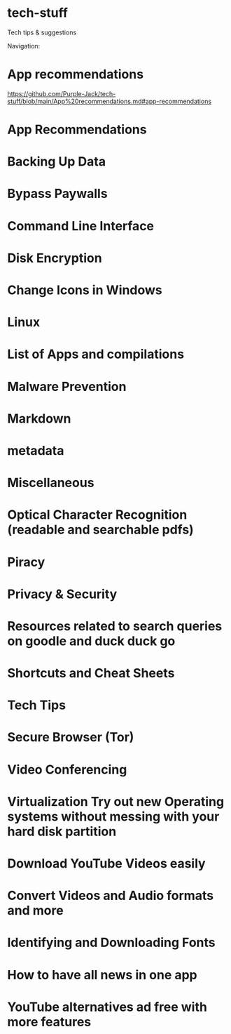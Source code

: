 # tech-stuff
Tech tips &amp; suggestions 

Navigation:


# App recommendations
https://github.com/Purple-Jack/tech-stuff/blob/main/App%20recommendations.md#app-recommendations

# App Recommendations 
# Backing Up Data 
# Bypass Paywalls
# Command Line Interface 
# Disk Encryption 
# Change Icons in Windows 
# Linux
# List of Apps and compilations 
# Malware Prevention 
# Markdown  
# metadata 
# Miscellaneous
# Optical Character Recognition (readable and searchable pdfs) 
# Piracy 
# Privacy & Security 
# Resources related to search queries on goodle and duck duck go 
# Shortcuts and Cheat Sheets
# Tech Tips
# Secure Browser (Tor)
# Video Conferencing 
# Virtualization Try out new Operating systems without messing with your hard disk partition 
# Download YouTube Videos easily 
# Convert Videos and Audio formats and more 
# Identifying and Downloading Fonts 
# How to have all news in one app
# YouTube alternatives ad free with more features 
